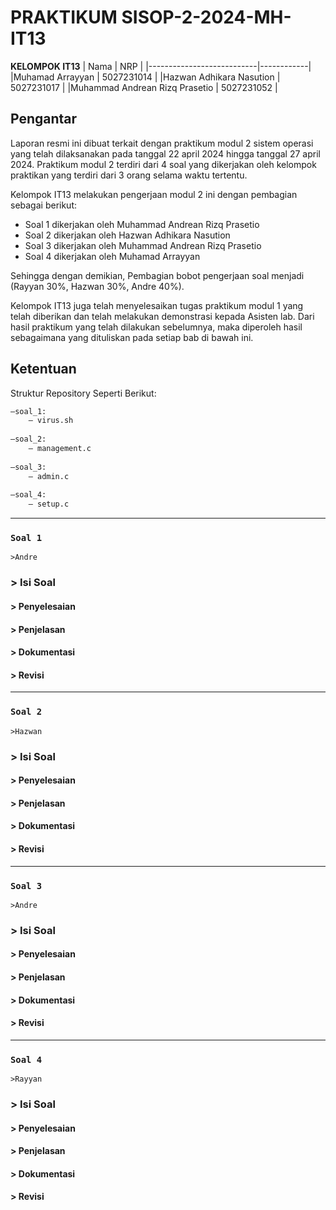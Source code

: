 # PRAKTIKUM SISOP-2-2024-MH-IT13

**KELOMPOK IT13**
| Nama                      | NRP        |
|---------------------------|------------|
|Muhamad Arrayyan              | 5027231014 |
|Hazwan Adhikara Nasution      | 5027231017 |
|Muhammad Andrean Rizq Prasetio     | 5027231052 |

## Pengantar
Laporan resmi ini dibuat terkait dengan praktikum modul 2 sistem operasi yang telah dilaksanakan pada tanggal 22 april 2024 hingga tanggal 27 april 2024. Praktikum modul 2 terdiri dari 4 soal yang dikerjakan oleh kelompok praktikan yang terdiri dari 3 orang selama waktu tertentu.

Kelompok IT13 melakukan pengerjaan modul 2 ini dengan pembagian sebagai berikut:
  + Soal 1 dikerjakan oleh Muhammad Andrean Rizq Prasetio
  + Soal 2 dikerjakan oleh Hazwan Adhikara Nasution
  + Soal 3 dikerjakan oleh Muhammad Andrean Rizq Prasetio
  + Soal 4 dikerjakan oleh Muhamad Arrayyan

Sehingga dengan demikian, Pembagian bobot pengerjaan soal menjadi (Rayyan 30%, Hazwan 30%, Andre 40%).

Kelompok IT13 juga telah menyelesaikan tugas praktikum modul 1 yang telah diberikan dan telah melakukan demonstrasi kepada Asisten lab. Dari hasil praktikum yang telah dilakukan sebelumnya, maka diperoleh hasil sebagaimana yang dituliskan pada setiap bab di bawah ini.

## Ketentuan
Struktur Repository Seperti Berikut:
```bash
—soal_1:
  	— virus.sh
                                    
—soal_2:
  	— management.c
				
—soal_3:
  	— admin.c
				
—soal_4:
	— setup.c
```
---
### **`Soal 1`**
`>Andre`
### > Isi Soal
#### > Penyelesaian
#### > Penjelasan
#### > Dokumentasi
#### > Revisi
---
### **`Soal 2`**
`>Hazwan`
### > Isi Soal
#### > Penyelesaian
#### > Penjelasan
#### > Dokumentasi
#### > Revisi
---
### **`Soal 3`**
`>Andre`
### > Isi Soal
#### > Penyelesaian
#### > Penjelasan
#### > Dokumentasi
#### > Revisi
---
### **`Soal 4`**
`>Rayyan`
### > Isi Soal
#### > Penyelesaian
#### > Penjelasan
#### > Dokumentasi
#### > Revisi




